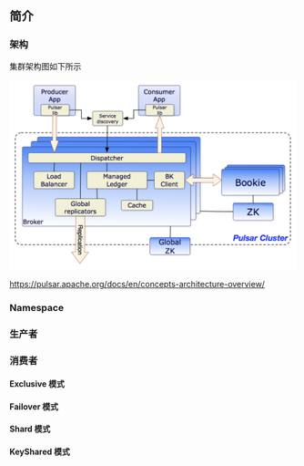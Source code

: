 ## 简介

### 架构

集群架构图如下所示

![集群架构图](./img/pulsar-system-architecture.png)

https://pulsar.apache.org/docs/en/concepts-architecture-overview/

### Namespace

### 生产者

### 消费者

#### Exclusive 模式

#### Failover 模式

#### Shard 模式

#### KeyShared 模式